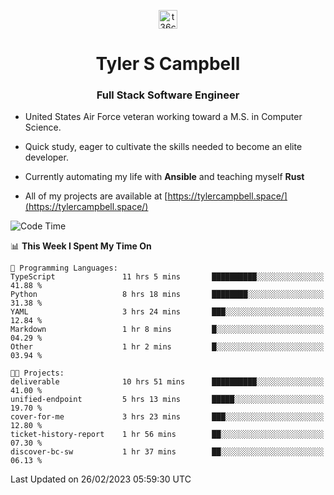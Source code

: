 <p align="center">
<a href="https://www.linkedin.com/in/t36campbell" target="blank"><img align="center" src="https://ik.imagekit.io/t36campbell/Portfolio/linkedin.png.original_m8bbGgPh6.png" alt="t36campbell" height="30" width="30" /></a>
</p>
<h1 align="center">Tyler S Campbell</h1>
<h3 align="center">Full Stack Software Engineer</h3>

* United States Air Force veteran working toward a M.S. in Computer Science.

* Quick study, eager to cultivate the skills needed to become an elite developer.

* Currently automating my life with **Ansible** and teaching myself **Rust**

* All of my projects are available at [https://tylercampbell.space/](https://tylercampbell.space/)

<!--START_SECTION:waka-->
![Code Time](http://img.shields.io/badge/Code%20Time-2%2C209%20hrs%2035%20mins-blue)

📊 **This Week I Spent My Time On** 

```text
💬 Programming Languages: 
TypeScript               11 hrs 5 mins       ██████████░░░░░░░░░░░░░░░   41.88 % 
Python                   8 hrs 18 mins       ████████░░░░░░░░░░░░░░░░░   31.38 % 
YAML                     3 hrs 24 mins       ███░░░░░░░░░░░░░░░░░░░░░░   12.84 % 
Markdown                 1 hr 8 mins         █░░░░░░░░░░░░░░░░░░░░░░░░   04.29 % 
Other                    1 hr 2 mins         █░░░░░░░░░░░░░░░░░░░░░░░░   03.94 % 

🐱‍💻 Projects: 
deliverable              10 hrs 51 mins      ██████████░░░░░░░░░░░░░░░   41.00 % 
unified-endpoint         5 hrs 13 mins       █████░░░░░░░░░░░░░░░░░░░░   19.70 % 
cover-for-me             3 hrs 23 mins       ███░░░░░░░░░░░░░░░░░░░░░░   12.80 % 
ticket-history-report    1 hr 56 mins        ██░░░░░░░░░░░░░░░░░░░░░░░   07.30 % 
discover-bc-sw           1 hr 37 mins        ██░░░░░░░░░░░░░░░░░░░░░░░   06.13 % 
```


 Last Updated on 26/02/2023 05:59:30 UTC
<!--END_SECTION:waka-->

